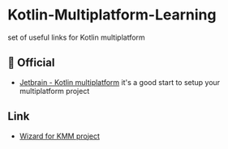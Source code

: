 # Kotlin-Multiplatform-Learning
set of useful links for Kotlin multiplatform 

## 📖 Official
- [Jetbrain - Kotlin multiplatform](https://www.jetbrains.com/help/kotlin-multiplatform-dev/multiplatform-getting-started.html)
it's a good start to setup your multiplatform project


## Link
- [Wizard for KMM project](https://terrakok.github.io/kmp-web-wizard/)
